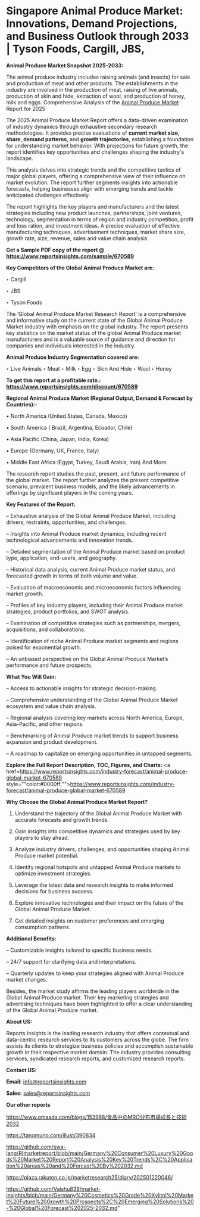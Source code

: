 # Singapore Animal Produce Market: Innovations, Demand Projections, and Business Outlook through 2033 | Tyson Foods, Cargill, JBS, 

<strong>Animal Produce Market Snapshot 2025-2033:</strong>

The animal produce industry includes raising animals (and insects) for sale and production of meat and other products. The establishments in the industry are involved in the production of meat, raising of live animals, production of skin and hide, extraction of wool, and production of honey, milk and eggs. Comprehensive Analysis of the <a href=https://www.reportsinsights.com/sample/670589>Animal Produce Market</a> Report for 2025

The 2025 Animal Produce Market Report offers a data-driven examination of industry dynamics through exhaustive secondary research methodologies. It provides precise evaluations of <strong>current market size, share, demand patterns</strong>, and <strong>growth trajectories</strong>, establishing a foundation for understanding market behavior. With projections for future growth, the report identifies key opportunities and challenges shaping the industry's landscape.

This analysis delves into strategic trends and the competitive tactics of major global players, offering a comprehensive view of their influence on market evolution. The report further segments insights into actionable forecasts, helping businesses align with emerging trends and tackle anticipated challenges effectively.

The report highlights the key players and manufacturers and the latest strategies including new product launches, partnerships, joint ventures, technology, segmentation in terms of region and industry competition, profit and loss ration, and investment ideas. A precise evaluation of effective manufacturing techniques, advertisement techniques, market share size, growth rate, size, revenue, sales and value chain analysis.

<strong>Get a Sample PDF copy of the report @ <a href=https://www.reportsinsights.com/sample/670589 style=color:#0000ff;>https://www.reportsinsights.com/sample/670589</a></strong>

<strong>Key Competitors of the Global Animal Produce Market are:</strong>

‣ Cargill

‣ JBS

‣ Tyson Foods

The ‘Global Animal Produce Market Research Report’ is a comprehensive and informative study on the current state of the Global Animal Produce Market industry with emphasis on the global industry. The report presents key statistics on the market status of the global Animal Produce market manufacturers and is a valuable source of guidance and direction for companies and individuals interested in the industry.

<strong>Animal Produce Industry Segmentation covered are:</strong>

‣ Live Animals
‣ Meat
‣ Milk
‣ Egg
‣ Skin And Hide
‣ Wool
‣ Honey

<strong>To get this report at a profitable rate.: <a href=https://www.reportsinsights.com/discount/670589 style=color:#0000ff;>https://www.reportsinsights.com/discount/670589</a></strong>

<strong>Regional Animal Produce Market (Regional Output, Demand &amp; Forecast by Countries):-</strong>

• North America (United States, Canada, Mexico)

• South America ( Brazil, Argentina, Ecuador, Chile)

• Asia Pacific (China, Japan, India, Korea)

• Europe (Germany, UK, France, Italy)

• Middle East Africa (Egypt, Turkey, Saudi Arabia, Iran) And More.

The research report studies the past, present, and future performance of the global market. The report further analyzes the present competitive scenario, prevalent business models, and the likely advancements in offerings by significant players in the coming years.

<strong>Key Features of the Report:</strong>

– Exhaustive analysis of the Global Animal Produce Market, including drivers, restraints, opportunities, and challenges.

– Insights into Animal Produce market dynamics, including recent technological advancements and innovation trends.

– Detailed segmentation of the Animal Produce market based on product type, application, end-users, and geography.

– Historical data analysis, current Animal Produce market status, and forecasted growth in terms of both volume and value.

– Evaluation of macroeconomic and microeconomic factors influencing market growth.

– Profiles of key industry players, including their Animal Produce market strategies, product portfolios, and SWOT analysis.

– Examination of competitive strategies such as partnerships, mergers, acquisitions, and collaborations.

– Identification of niche Animal Produce market segments and regions poised for exponential growth.

– An unbiased perspective on the Global Animal Produce Market’s performance and future prospects.

<strong>What You Will Gain:</strong>

– Access to actionable insights for strategic decision-making.

– Comprehensive understanding of the Global Animal Produce Market ecosystem and value chain analysis.

– Regional analysis covering key markets across North America, Europe, Asia-Pacific, and other regions.

– Benchmarking of Animal Produce market trends to support business expansion and product development.

– A roadmap to capitalize on emerging opportunities in untapped segments.

<strong>Explore the Full Report Description, TOC, Figures, and Charts:</strong>
<a href=https://www.reportsinsights.com/industry-forecast/animal-produce-global-market-670589 style=""color:#0000ff;"">https://www.reportsinsights.com/industry-forecast/animal-produce-global-market-670589</a>

<strong>Why Choose the Global Animal Produce Market Report?</strong>

1. Understand the trajectory of the Global Animal Produce Market with accurate forecasts and growth trends.

2. Gain insights into competitive dynamics and strategies used by key players to stay ahead.

3. Analyze industry drivers, challenges, and opportunities shaping Animal Produce market potential.

4. Identify regional hotspots and untapped Animal Produce markets to optimize investment strategies.

5. Leverage the latest data and research insights to make informed decisions for business success.

6. Explore innovative technologies and their impact on the future of the Global Animal Produce Market.

7. Get detailed insights on customer preferences and emerging consumption patterns.

<strong>Additional Benefits:</strong>

– Customizable insights tailored to specific business needs.

– 24/7 support for clarifying data and interpretations.

– Quarterly updates to keep your strategies aligned with Animal Produce market changes.

Besides, the market study affirms the leading players worldwide in the Global Animal Produce market. Their key marketing strategies and advertising techniques have been highlighted to offer a clear understanding of the Global Animal Produce market.

<strong><strong>About US</strong>:</strong>

Reports Insights is the leading research industry that offers contextual and data-centric research services to its customers across the globe. The firm assists its clients to strategize business policies and accomplish sustainable growth in their respective market domain. The industry provides consulting services, syndicated research reports, and customized research reports.

<strong>Contact US:</strong>

<p class=><b>Email:</b> <a href=mailto:info@reportsinsights.com>info@reportsinsights.com</a></p>
<p class=><b>Sales:</b> <a href=mailto:sales@reportsinsights.com>sales@reportsinsights.com</a></p>

<strong>Our other reports</strong>

<a href=https://www.omaada.com/blogs/153988/食品中のMRO分布市場成長と技術2032>https://www.omaada.com/blogs/153988/食品中のMRO分布市場成長と技術2032</a>

<a href=https://tanomuno.com/illust/390834>https://tanomuno.com/illust/390834</a>

<a href=https://github.com/swa-lang/RImarketreport/blob/main/Germany%20Consumer%20Luxury%20Goods%20Market%20Report%20Analysis%20Key%20Trends%2C%20Application%20areas%20and%20Forcast%20By%202032.md>https://github.com/swa-lang/RImarketreport/blob/main/Germany%20Consumer%20Luxury%20Goods%20Market%20Report%20Analysis%20Key%20Trends%2C%20Application%20areas%20and%20Forcast%20By%202032.md</a>

<a href=https://plaza.rakuten.co.jp/marketresearch25/diary/202501220046/>https://plaza.rakuten.co.jp/marketresearch25/diary/202501220046/</a>

<a href=https://github.com/Vaishu839/market-insights/blob/main/Germany%20Cosmetics%20Grade%20Xylitol%20Market%20Future%20Growth%20Prospects%2C%20Emerging%20Solutions%20-%20Global%20Forecast%202025-2032.md>https://github.com/Vaishu839/market-insights/blob/main/Germany%20Cosmetics%20Grade%20Xylitol%20Market%20Future%20Growth%20Prospects%2C%20Emerging%20Solutions%20-%20Global%20Forecast%202025-2032.md</a>"
